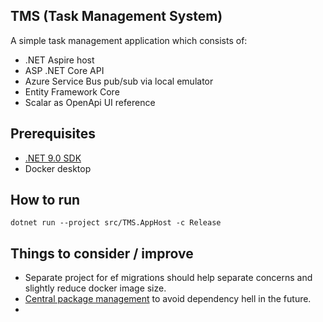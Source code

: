 ## TMS (Task Management System)

A simple task management application which consists of:

- .NET Aspire host
- ASP .NET Core API
- Azure Service Bus pub/sub via local emulator
- Entity Framework Core
- Scalar as OpenApi UI reference

## Prerequisites

- [.NET 9.0 SDK](https://dotnet.microsoft.com/en-us/download/dotnet/9.0)
- Docker desktop

## How to run

```dotnet run --project src/TMS.AppHost -c Release```

## Things to consider / improve

- Separate project for ef migrations should
  help separate concerns and slightly reduce docker image size. 
- [Central package management](https://learn.microsoft.com/en-us/nuget/consume-packages/central-package-management) to avoid dependency hell in the future.
- 